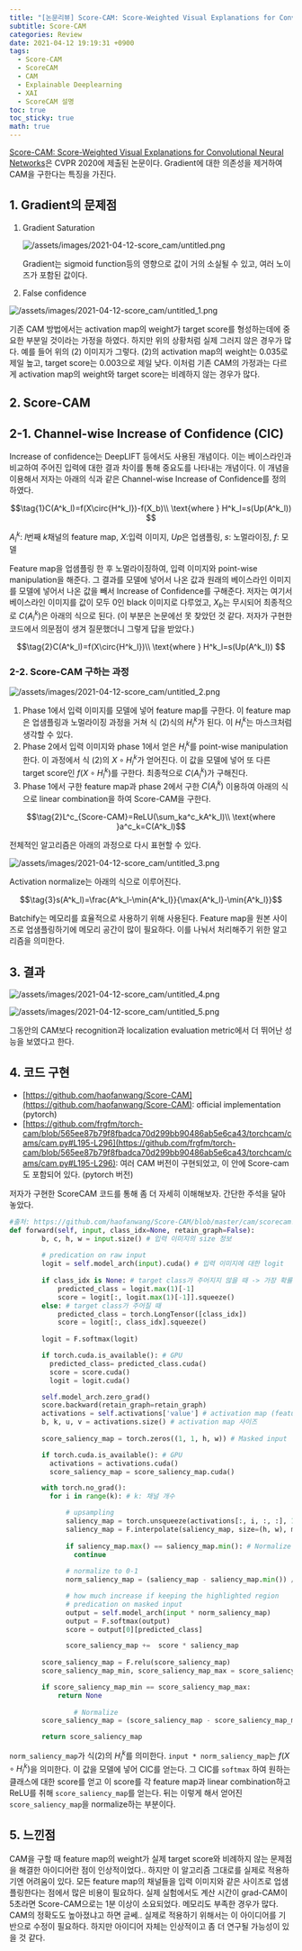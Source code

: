 ```yaml
---
title: "[논문리뷰] Score-CAM: Score-Weighted Visual Explanations for Convolutional Neural Networks"
subtitle: Score-CAM
categories: Review
date: 2021-04-12 19:19:31 +0900
tags:
  - Score-CAM
  - ScoreCAM
  - CAM
  - Explainable Deeplearning
  - XAI 
  - ScoreCAM 설명
toc: true
toc_sticky: true
math: true
---
```


[Score-CAM: Score-Weighted Visual Explanations for Convolutional Neural Networks](https://www.researchgate.net/publication/343270559_Score-CAM_Score-Weighted_Visual_Explanations_for_Convolutional_Neural_Networks)은 CVPR 2020에 제출된 논문이다. Gradient에 대한 의존성을 제거하여 CAM을 구한다는 특징을 가진다. 

## 1. Gradient의 문제점

1. Gradient Saturation

    ![/assets/images/2021-04-12-score_cam/untitled.png](/assets/images/2021-04-12-score_cam/untitled.png)

    Gradient는 sigmoid function등의 영향으로 값이 거의 소실될 수 있고, 여러 노이즈가 포함된 값이다. 

2. False confidence

![/assets/images/2021-04-12-score_cam/untitled_1.png](/assets/images/2021-04-12-score_cam/untitled_1.png)

기존 CAM 방법에서는 activation map의 weight가 target score를 형성하는데에 중요한 부분일 것이라는 가정을 하였다. 하지만 위의 상황처럼 실제 그러지 않은 경우가 많다. 예를 들어 위의 (2) 이미지가 그렇다. (2)의 activation map의 weight는 0.035로 제일 높고, target score는 0.003으로 제일 낮다. 이처럼 기존 CAM의 가정과는 다르게 activation map의 weight와 target score는 비례하지 않는 경우가 많다. 

## 2. Score-CAM

## 2-1. Channel-wise Increase of Confidence (CIC)

Increase of confidence는 DeepLIFT 등에서도 사용된 개념이다. 이는 베이스라인과 비교하여 주어진 입력에 대한 결과 차이를 통해 중요도를 나타내는 개념이다. 이 개념을 이용해서 저자는 아래의 식과 같은 Channel-wise Increase of Confidence를 정의하였다.   

$$\tag{1}C(A^k_l)=f(X\circ{H^k_l})-f(X_b)\\
\text{where } H^k_l=s(Up(A^k_l))
$$

$A^k_l$: $l$번째 $k$채널의 feature map, $X$:입력 이미지, $Up$은 업샘플링, $s$: 노멀라이징, $f$: 모델

Feature map을 업샘플링 한 후 노멀라이징하여, 입력 이미지와 point-wise manipulation을 해준다. 그 결과를 모델에 넣어서 나온 값과 원래의 베이스라인 이미지를 모델에 넣어서 나온 값을 빼서 Increase of Confidence를 구해준다. 저자는 여기서 베이스라인 이미지를 값이 모두 0인 black 이미지로 다루었고, $X_b$는 무시되어 최종적으로 $C(A^k_l)$은 아래의 식으로 된다. (이 부분은 논문에선 못 찾았던 것 같다. 저자가 구현한 코드에서 의문점이 생겨 질문했더니 그렇게 답을 받았다.)

$$\tag{2}C(A^k_l)=f(X\circ{H^k_l})\\
\text{where } H^k_l=s(Up(A^k_l))
$$

### 2-2. Score-CAM 구하는 과정

![/assets/images/2021-04-12-score_cam/untitled_2.png](/assets/images/2021-04-12-score_cam/untitled_2.png)

1. Phase 1에서 입력 이미지를 모델에 넣어 feature map를 구한다. 이 feature map은 업샘플링과 노멀라이징 과정을 거쳐 식 (2)식의 ${H^k_l}$가 된다.  이 ${H^k_l}$는 마스크처럼 생각할 수 있다. 
2. Phase 2에서 입력 이미지와 phase 1에서 얻은 ${H^k_l}$를 point-wise manipulation한다. 이 과정에서 식 (2)의 $X\circ{H^k_l}$가 얻어진다. 이 값을 모델에 넣어 또 다른 target score인 $f(X\circ{H^k_l})$를 구한다.  최종적으로 $C(A^k_l)$가 구해진다.
3. Phase 1에서 구한 feature map과 phase 2에서 구한 $C(A^k_l)$ 이용하여 아래의 식으로 linear combination을 하여 Score-CAM을 구한다.

$$\tag{2}L^c_{Score-CAM}=ReLU(\sum_ka^c_kA^k_l)\\
\text{where }a^c_k=C(A^k_l)$$

전체적인 알고리즘은 아래의 과정으로 다시 표현할 수 있다.

![/assets/images/2021-04-12-score_cam/untitled_3.png](/assets/images/2021-04-12-score_cam/untitled_3.png)

Activation normalize는 아래의 식으로 이루어진다.

$$\tag{3}s(A^k_l)=\frac{A^k_l-\min{A^k_l}}{\max{A^k_l}-\min{A^k_l}}$$

Batchify는 메모리를 효율적으로 사용하기 위해 사용된다. Feature map을 원본 사이즈로 업샘플링하기에 메모리 공간이 많이 필요하다. 이를 나눠서 처리해주기 위한 알고리즘을 의미한다. 

## 3. 결과

![/assets/images/2021-04-12-score_cam/untitled_4.png](/assets/images/2021-04-12-score_cam/untitled_4.png)

![/assets/images/2021-04-12-score_cam/untitled_5.png](/assets/images/2021-04-12-score_cam/untitled_5.png)

그동안의 CAM보다 recognition과 localization evaluation metric에서 더 뛰어난 성능을 보였다고 한다. 

## 4. 코드 구현

- [https://github.com/haofanwang/Score-CAM](https://github.com/haofanwang/Score-CAM): official implementation (pytorch)
- [https://github.com/frgfm/torch-cam/blob/565ee87b79f8fbadca70d299bb90486ab5e6ca43/torchcam/cams/cam.py#L195-L296](https://github.com/frgfm/torch-cam/blob/565ee87b79f8fbadca70d299bb90486ab5e6ca43/torchcam/cams/cam.py#L195-L296): 여러 CAM 버전이 구현되었고, 이 안에 Score-cam도 포함되어 있다. (pytorch 버전)

저자가 구현한 ScoreCAM 코드를 통해 좀 더 자세히 이해해보자. 간단한 주석을 달아 놓았다. 

```python
#출처: https://github.com/haofanwang/Score-CAM/blob/master/cam/scorecam.py
def forward(self, input, class_idx=None, retain_graph=False):
        b, c, h, w = input.size() # 입력 이미지의 size 정보
        
        # predication on raw input
        logit = self.model_arch(input).cuda() # 입력 이미지에 대한 logit
        
        if class_idx is None: # target class가 주어지지 않을 때 -> 가장 확률 높은 클래스
            predicted_class = logit.max(1)[-1]
            score = logit[:, logit.max(1)[-1]].squeeze()
        else: # target class가 주어질 때 
            predicted_class = torch.LongTensor([class_idx])
            score = logit[:, class_idx].squeeze()
        
        logit = F.softmax(logit) 

        if torch.cuda.is_available(): # GPU
          predicted_class= predicted_class.cuda()
          score = score.cuda()
          logit = logit.cuda()

        self.model_arch.zero_grad()
        score.backward(retain_graph=retain_graph)
        activations = self.activations['value'] # activation map (feature map)을 가져옴
        b, k, u, v = activations.size() # activation map 사이즈 
        
        score_saliency_map = torch.zeros((1, 1, h, w)) # Masked input 

        if torch.cuda.is_available(): # GPU
          activations = activations.cuda()
          score_saliency_map = score_saliency_map.cuda()

        with torch.no_grad():
          for i in range(k): # k: 채널 개수

              # upsampling
              saliency_map = torch.unsqueeze(activations[:, i, :, :], 1)
              saliency_map = F.interpolate(saliency_map, size=(h, w), mode='bilinear', align_corners=False)
              
              if saliency_map.max() == saliency_map.min(): # Normalize 생략 조건
                continue
              
              # normalize to 0-1
              norm_saliency_map = (saliency_map - saliency_map.min()) / (saliency_map.max() - saliency_map.min())

              # how much increase if keeping the highlighted region
              # predication on masked input
              output = self.model_arch(input * norm_saliency_map)
              output = F.softmax(output)
              score = output[0][predicted_class]

              score_saliency_map +=  score * saliency_map
                
        score_saliency_map = F.relu(score_saliency_map)
        score_saliency_map_min, score_saliency_map_max = score_saliency_map.min(), score_saliency_map.max()

        if score_saliency_map_min == score_saliency_map_max:
            return None
				
				# Normalize
        score_saliency_map = (score_saliency_map - score_saliency_map_min).div(score_saliency_map_max - score_saliency_map_min).data

        return score_saliency_map
```

`norm_saliency_map`가 식(2)의 $H^k_l$를 의미한다. `input * norm_saliency_map`는 $f(X\circ{H^k_l})$을 의미한다. 이 값을 모델에 넣어 CIC를 얻는다. 그 CIC를 `softmax` 하여 원하는 클래스에 대한 score를 얻고 이 score를 각 feature map과 linear combination하고 ReLU를 취해 `score_saliency_map`를 얻는다. 뒤는 이렇게 해서 얻어진 `score_saliency_map`을 normalize하는 부분이다. 

## 5. 느낀점

CAM을 구할 때 feature map의 weight가 실제 target score와 비례하지 않는 문제점을 해결한 아이디어란 점이 인상적이었다.. 하지만 이 알고리즘 그대로를 실제로 적용하기엔 어려움이 있다. 모든 feature map의 채널들을 입력 이미지와 같은 사이즈로 업샘플링한다는 점에서 많은 비용이 필요하다. 실제 실험에서도 계산 시간이 grad-CAM이 5초라면 Score-CAM으로는 1분 이상이 소요되었다. 메모리도 부족한 경우가 많다. CAM의 정확도도 높아졌냐고 하면 글쎄.. 실제로 적용하기 위해서는 이 아이디어를 기반으로 수정이 필요하다. 하지만 아이디어 자체는 인상적이고 좀 더 연구될 가능성이 있을 것 같다.
